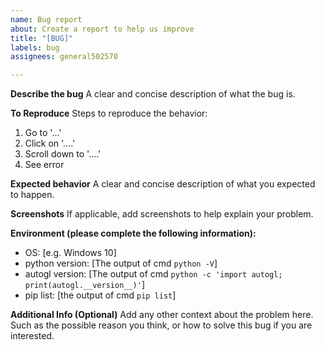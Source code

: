 ```yaml
---
name: Bug report
about: Create a report to help us improve
title: "[BUG]"
labels: bug
assignees: general502570

---
```


**Describe the bug**
A clear and concise description of what the bug is.

**To Reproduce**
Steps to reproduce the behavior:
1. Go to '...'
2. Click on '....'
3. Scroll down to '....'
4. See error

**Expected behavior**
A clear and concise description of what you expected to happen.

**Screenshots**
If applicable, add screenshots to help explain your problem.

**Environment (please complete the following information):**
 - OS: [e.g. Windows 10]
 - python version: [The output of cmd `python -V`]
 - autogl version: [The output of cmd `python -c 'import autogl; print(autogl.__version__)'`]
 - pip list: [the output of cmd `pip list`]

**Additional Info (Optional)**
Add any other context about the problem here. Such as the possible reason you think, or how to solve this bug if you are interested.
